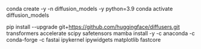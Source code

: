conda create -y -n diffusion_models -y python=3.9
conda activate diffusion_models

pip install --upgrade git+https://github.com/huggingface/diffusers.git transformers accelerate scipy safetensors
mamba install -y -c anaconda -c conda-forge -c fastai ipykernel ipywidgets matplotlib fastcore